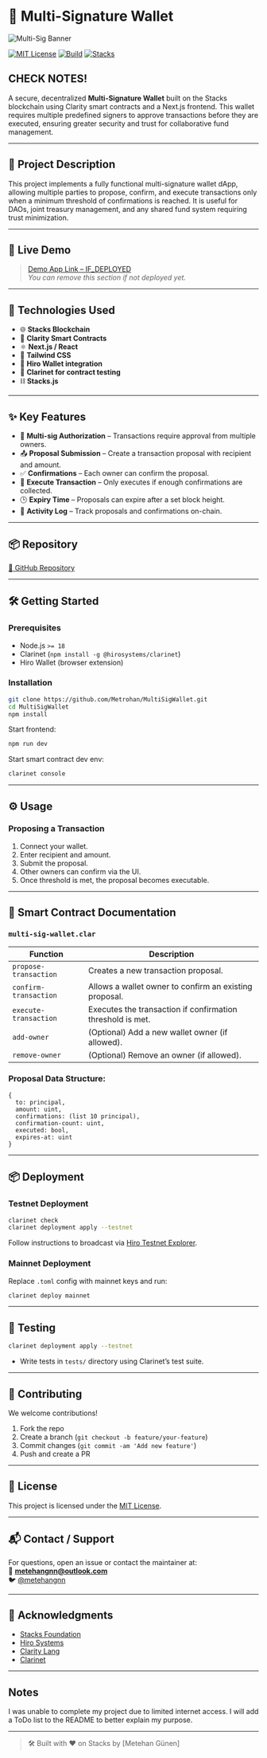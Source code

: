 # 🔐 Multi-Signature Wallet
![Multi-Sig Banner](https://via.placeholder.com/1000x250.png?text=Multi-Signature+Wallet+on+Stacks)

[![MIT License](https://img.shields.io/badge/license-MIT-green.svg)](LICENSE)
[![Build](https://img.shields.io/badge/build-passing-brightgreen)](#)
[![Stacks](https://img.shields.io/badge/powered%20by-Stacks-5546FF)](https://www.stacks.co)

## CHECK NOTES!

A secure, decentralized **Multi-Signature Wallet** built on the Stacks blockchain using Clarity smart contracts and a Next.js frontend. This wallet requires multiple predefined signers to approve transactions before they are executed, ensuring greater security and trust for collaborative fund management.

---

## 📝 Project Description

This project implements a fully functional multi-signature wallet dApp, allowing multiple parties to propose, confirm, and execute transactions only when a minimum threshold of confirmations is reached. It is useful for DAOs, joint treasury management, and any shared fund system requiring trust minimization.

---

## 🚀 Live Demo

> [Demo App Link – IF_DEPLOYED](https://your-live-demo-url.com)  
> _You can remove this section if not deployed yet._

---

## 🔧 Technologies Used

- 🌐 **Stacks Blockchain**
- 📜 **Clarity Smart Contracts**
- ⚛️ **Next.js / React**
- 🎨 **Tailwind CSS**
- 🔗 **Hiro Wallet integration**
- 🧪 **Clarinet for contract testing**
- ⛓️ **Stacks.js**

---

## ✨ Key Features

- 🔐 **Multi-sig Authorization** – Transactions require approval from multiple owners.
- 📤 **Proposal Submission** – Create a transaction proposal with recipient and amount.
- ✅ **Confirmations** – Each owner can confirm the proposal.
- 🚀 **Execute Transaction** – Only executes if enough confirmations are collected.
- 🕒 **Expiry Time** – Proposals can expire after a set block height.
- 🧾 **Activity Log** – Track proposals and confirmations on-chain.

---

## 📦 Repository

[🔗 GitHub Repository](https://github.com/Metrohan/MultiSigWallet)

---

## 🛠️ Getting Started

### Prerequisites

- Node.js `>= 18`
- Clarinet (`npm install -g @hirosystems/clarinet`)
- Hiro Wallet (browser extension)

### Installation

```bash
git clone https://github.com/Metrohan/MultiSigWallet.git
cd MultiSigWallet
npm install
```

Start frontend:
```bash
npm run dev
```

Start smart contract dev env:
```bash
clarinet console
```

---

## ⚙️ Usage

### Proposing a Transaction
1. Connect your wallet.
2. Enter recipient and amount.
3. Submit the proposal.
4. Other owners can confirm via the UI.
5. Once threshold is met, the proposal becomes executable.

---

## 📄 Smart Contract Documentation

### `multi-sig-wallet.clar`

| Function | Description |
|----------|-------------|
| `propose-transaction` | Creates a new transaction proposal. |
| `confirm-transaction` | Allows a wallet owner to confirm an existing proposal. |
| `execute-transaction` | Executes the transaction if confirmation threshold is met. |
| `add-owner` | (Optional) Add a new wallet owner (if allowed). |
| `remove-owner` | (Optional) Remove an owner (if allowed). |

### Proposal Data Structure:
```clarity
{
  to: principal,
  amount: uint,
  confirmations: (list 10 principal),
  confirmation-count: uint,
  executed: bool,
  expires-at: uint
}
```

---

## 📦 Deployment

### Testnet Deployment

```bash
clarinet check
clarinet deployment apply --testnet
```

Follow instructions to broadcast via [Hiro Testnet Explorer](https://explorer.hiro.so).

### Mainnet Deployment

Replace `.toml` config with mainnet keys and run:

```bash
clarinet deploy mainnet
```

---

## 🧪 Testing

```bash
clarinet deployment apply --testnet
```

- Write tests in `tests/` directory using Clarinet’s test suite.

---

## 🤝 Contributing

We welcome contributions!

1. Fork the repo
2. Create a branch (`git checkout -b feature/your-feature`)
3. Commit changes (`git commit -am 'Add new feature'`)
4. Push and create a PR

---

## 📜 License

This project is licensed under the [MIT License](LICENSE).

---

## 📬 Contact / Support

For questions, open an issue or contact the maintainer at:  
📧 **metehangnn@outlook.com**  
🐦 [@metehangnn](https://x.com/metehangnn)

---

## 🙌 Acknowledgments

- [Stacks Foundation](https://stacks.org)
- [Hiro Systems](https://www.hiro.so/)
- [Clarity Lang](https://docs.stacks.co/docs/clarity-lang)
- [Clarinet](https://github.com/hirosystems/clarinet)

---

## Notes

I was unable to complete my project due to limited internet access. I will add a ToDo list to the README to better explain my purpose.

---

> 🛠️ Built with ❤️ on Stacks by [Metehan Günen]
